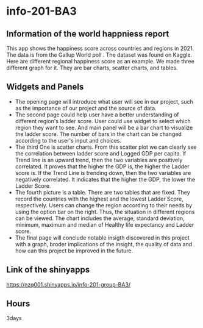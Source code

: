 # info-201-BA3

## Information of the world happniess report
This app shows the happiness score across countries and regions in 2021.
The data is from the Gallup World poll .
The dataset was found on Kaggle.
Here are different regional happiness score as an example.
We made three different graph for it. They are bar charts, scatter charts, and tables.

## Widgets and Panels
* The opening page will introduce what user will see in our project, such as the importance of our project and the source of data.
* The second page could help user have a better understanding of different region's ladder score. User could use widget to select which region they want to see. And main panel will be a bar chart to visualize the ladder score. The number of bars in the chart can be changed according to the user's input and choices.
* The third One is scatter charts. From this scatter plot we can clearly see the correlation between ladder score and Logged GDP per capita. If Trend line is an upward trend, then the two variables are positively correlated. It proves that the higher the GDP is, the higher the Ladder score is. If the Trend Line is trending down, then the two variables are negatively correlated. It indicates that the higher the GDP, the lower the Ladder Score.
* The fourth picture is a table. There are two tables that are fixed. They record the countries with the highest and the lowest Ladder Score, respectively. Users can change the region according to their needs by using the option bar on the right. Thus, the situation in different regions can be viewed. The chart includes the average, standard deviation, minimum, maximum and median of Healthy life expectancy and Ladder score.
* The final page will conclude notable insigth discovered in this project with a graph, broder implications of the insight, the quality of data and how can this project be improved in the future.

## Link of the shinyapps
https://nzq001.shinyapps.io/info-201-group-BA3/

## Hours
3days
